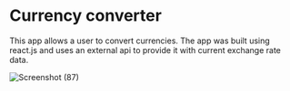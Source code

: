# Currency converter

This app allows a user to convert currencies. The app was built using react.js and uses an external api to provide it with current exchange rate data.

![Screenshot (87)](https://github.com/johnnyd81/currency-converter/assets/95863021/3881b45e-a67f-49cd-ac65-04cc39631861)


